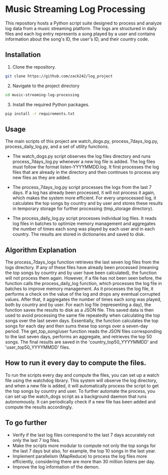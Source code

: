 # Music Streaming Log Processing

This repository hosts a Python script suite designed to process and analyze log data from a music streaming platform. The logs are structured in daily files and each log entry represents a song played by a user and contains information about the song's ID, the user's ID, and their country code.

## Installation

1. Clone the repository.

```bash
git clone https://github.com/zack242/log_project
```

2. Navigate to the project directory

```bash
cd music-streaming-log-processing
```

3. Install the required Python packages.

```bash
pip install -r requirements.txt
```

## Usage

The main scripts of this project are watch_dogs.py, process_7days_log.py, process_daily_log.py, and a set of utility functions.

- The watch_dogs.py script observes the log files directory and runs process_7days_log.py whenever a new log file is added. The log files must follow the format listen-YYYYMMDD.log. It first processes the log files that are already in the directory and then continues to process any new files as they are added.

- The process_7days_log.py script processes the logs from the last 7 days. If a log has already been processed, it will not process it again, which makes the system more efficient. For every unprocessed log, it calculates the top songs by country and by user and stores these results in temporary storage for further processing (tmp_storage directory).

- The process_daily_log.py script processes individual log files. It reads log files in batches to optimize memory management and aggregates the number of times each song was played by each user and in each country. The results are stored in dictionaries and saved to disk.

## Algorithm Explanation

The process_7days_logs function retrieves the last seven log files from the logs directory. If any of these files have already been processed (meaning the top songs by country and by user have been calculated), the function will not process them again. However, if a file has not been seen before, the function calls the process_daily_log function, which processes the log file in batches to improve memory management. As it processes the log file, it performs a check on the value of the log and drops any eventual corrupted values. After that, it aggregates the number of times each song was played, both by country and by user. For each log file (representing a day), the function saves the results to disk as a JSON file. This saved data is then used to avoid processing the same file repeatedly when calculating the top songs over the last seven days. Essentially, the function calculates the top songs for each day and then sums these top songs over a seven-day period. The get_top_song/user function reads the JSON files corresponding to the last seven days, performs an aggregate, and retrieves the top 50 songs. The final results are saved in the 'country_top50_YYYYMMDD' and 'user_top50_YYYYMMDD' files.

## How to run it every day to compute the files.

To run the scripts every day and compute the files, you can set up a watch file using the watchdog library. This system will observe the log directory, and when a new file is added, it will automatically process the script to get the top songs by country and user. To further automate the process, you can set up the watch_dogs script as a background daemon that runs autonomously. It can periodically check if a new file has been added and compute the results accordingly.

## To go further

- Verify if the last log files correspond to the last 7 days accurately not only the last 7 log files.
- Make the scripts more modular to compute not only the top songs for the last 7 days but also, for example, the top 10 songs in the last year.
- Implement parallelism (MapReduce) to process the log files more efficiently, considering there are more than 30 million listens per day.
- Improve the log information of the demon.
